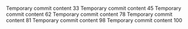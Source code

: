 Temporary commit content 33
Temporary commit content 45
Temporary commit content 62
Temporary commit content 78
Temporary commit content 81
Temporary commit content 98
Temporary commit content 100
